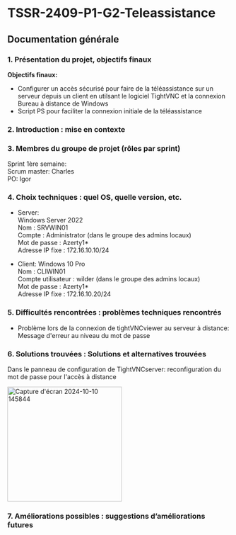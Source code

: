 # TSSR-2409-P1-G2-Teleassistance

## Documentation générale

### 1. Présentation du projet, objectifs finaux  

**Objectifs finaux:**
- Configurer un accès sécurisé pour faire de la téléassistance sur un serveur depuis un client en utilsant le logiciel TightVNC et la connexion Bureau à distance de Windows  
- Script PS pour faciliter la connexion initiale de la téléassistance  

### 2. Introduction : mise en contexte




### 3. Membres du groupe de projet (rôles par sprint)

Sprint 1ère semaine:   
Scrum master: Charles  
PO: Igor  

  
### 4. Choix techniques : quel OS, quelle version, etc.

- Server:  
Windows Server 2022  
Nom : SRVWIN01  
Compte : Administrator (dans le groupe des admins locaux)  
Mot de passe : Azerty1*  
Adresse IP fixe : 172.16.10.10/24  

- Client: 
Windows 10 Pro  
Nom : CLIWIN01  
Compte utilisateur : wilder (dans le groupe des admins locaux)  
Mot de passe : Azerty1*  
Adresse IP fixe : 172.16.10.20/24  

### 5. Difficultés rencontrées : problèmes techniques rencontrés
- Problème lors de la connexion de tightVNCviewer au serveur à distance:  
Message d'erreur au niveau du mot de passe



### 6. Solutions trouvées : Solutions et alternatives trouvées
 Dans le panneau de configuration de TightVNCserver: reconfiguration du mot de passe pour l'accès à distance

<img width="259" alt="Capture d'écran 2024-10-10 145844" src="https://github.com/user-attachments/assets/cfdefe11-2eab-4bb6-a26c-3b3195bb4846">


### 7. Améliorations possibles : suggestions d’améliorations futures

